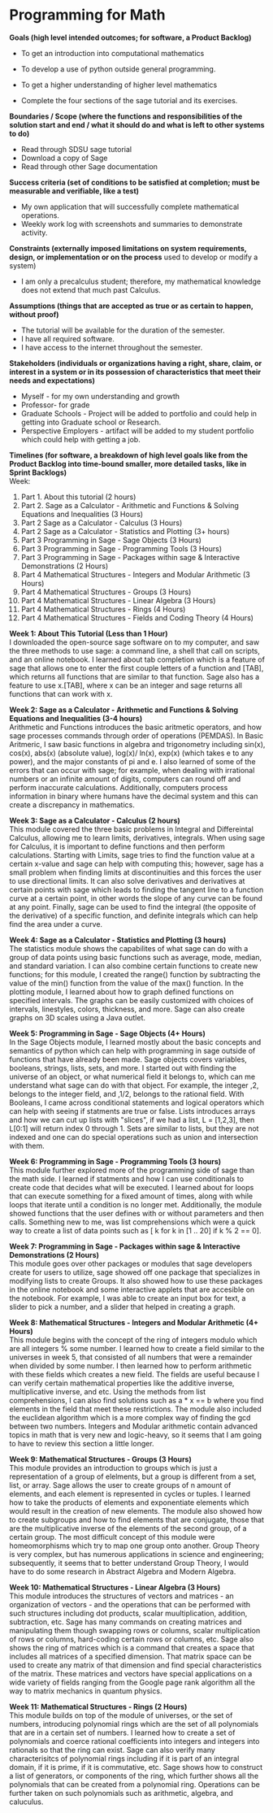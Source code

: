 # Programming for Math
**Goals (high level intended outcomes; for software, a Product Backlog)**  

 - To get an introduction into computational mathematics   
 - To develop a use of python outside general programming.
   
 -  To get a higher understanding of higher level mathematics   
   - Complete the four sections of the sage tutorial and its exercises.

**Boundaries / Scope (where the functions and responsibilities of the solution start and end / what it should do and what is left to other systems to do)**  
- Read through SDSU sage tutorial  
- Download a copy of Sage  
- Read through other Sage documentation  

**Success criteria (set of conditions to be satisfied at completion; must be measurable and verifiable, like a test)**  
- My own application that will successfully complete mathematical operations.  
- Weekly work log with screenshots and summaries to demonstrate activity.  

**Constraints (externally imposed limitations on system requirements, design, or implementation or on the process** used to develop or modify a system)  
- I am only a precalculus student; therefore, my mathematical knowledge does not extend that much past Calculus.

**Assumptions (things that are accepted as true or as certain to happen, without proof)**  
- The tutorial will be available for the duration of the semester.  
- I have all required software.  
- I have access to the internet throughout the semester.  


**Stakeholders (individuals or organizations having a right, share, claim, or interest in a system or in its possession of characteristics that meet their needs and expectations)**  
- Myself - for my own understanding and growth  
- Professor- for grade  
- Graduate Schools - Project will be added to portfolio and could help in getting into Graduate school or Research.  
- Perspective Employers - artifact will be added to my student portfolio which could help with getting a job.  

**Timelines (for software, a breakdown of high level goals like from the Product Backlog into time-bound smaller, more detailed tasks, like in Sprint Backlogs)** </br>
Week: </br>

1. Part 1. About this tutorial (2 hours)
2. Part 2. Sage as a Calculator - Arithmetic and Functions & Solving Equations and Inequalities (3 Hours)
3. Part 2 Sage as a Calculator - Calculus (3 Hours)
4. Part 2 Sage as a Calculator - Statistics and Plotting (3+ hours)
5. Part 3 Programming in Sage - Sage Objects (3 Hours)
6. Part 3 Programming in Sage - Programming Tools (3 Hours)
7. Part 3 Programming in Sage - Packages within  sage & Interactive Demonstrations (2 Hours)
8. Part 4 Mathematical Structures - Integers and Modular Arithmetic (3 Hours)
9. Part 4 Mathematical Structures - Groups (3 Hours)
10. Part 4 Mathematical Structures - Linear Algebra (3 Hours)
11. Part 4 Mathematical Structures - Rings (4 Hours)
12. Part 4 Mathematical Structures - Fields and Coding Theory (4 Hours)

**Week 1: About This Tutorial (Less than 1 Hour)** </br>
I downloaded the open-source sage software on to my computer, and saw the three methods to use sage: a command line, a shell that call on scripts, and an online notebook. I learned about tab completion which is a feature of sage that allows one to enter the first couple letters of a function and [TAB], which returns all functions that are similar to that function. Sage also has a feature to use x.[TAB], where x can be an integer and sage returns all functions that can work with x.

**Week 2:  Sage as a Calculator - Arithmetic and Functions & Solving Equations and Inequalities (3-4 hours)** </br>
Arithmetic and Functions introduces the basic aritmetic operators, and how sage processes commands through order of operations (PEMDAS). In Basic Aritmeric, I saw basic functions in algebra and trigonometry including sin(x), cos(x), abs(x) (absolute value), log(x)/ ln(x), exp(x) (which takes e to any power), and the major constants of pi and e. I also learned of some of the errors that can occur with sage; for example, when dealing with irrational numbers or an infinite amount of digits, computers can round off and perform inaccurate calculations. Additionally, computers process information in binary where humans have the decimal system and this can create a discrepancy in mathematics.

**Week 3: Sage as a Calculator - Calculus (2 hours)** </br>
This module covered the three basic problems in Integral and Differeintal Calculus, allowing me to learn limits, derivatives, integrals. When using sage for Calculus, it is important to define functions and then perform calculations. Starting with Limits, sage tries to find the function value at a certain x-value and sage can help with computing this; however, sage has a small problem when finding limits at discontinuities and this forces the user to use directional limits. It can also solve derivatives and derivatives at certain points with sage which leads to finding the tangent line to a function curve at a certain point, in other words the slope of any curve can be found at any point. Finally, sage can be used to find the integral (the opposite of the derivative) of a specific function, and definite integrals which can help find the area under a curve.

**Week 4: Sage as a Calculator - Statistics and Plotting (3 hours)** </br>
The statistics module shows the capabilites of what sage can do with a group of data points using basic functions such as average, mode, median, and standard variation. I can also combine certain functions to create new functions; for this module, I created the range() function by subtracting the value of the min() function from the value of the max() function. In the plotting module, I learned about how to graph defined functions on specified intervals. The graphs can be easily customized with choices of intervals, linestyles, colors, thickness, and more. Sage can also create graphs on 3D scales using a Java outlet.

**Week 5: Programming in Sage - Sage Objects (4+ Hours)** </br>
In the Sage Objects module, I learned mostly about the basic concepts and semantics of python which can help with programming in sage outside of functions that have already been made. Sage objects covers variables, booleans, strings, lists, sets, and more. I started out with finding the universe of an object, or what numerical field it belongs to, which can me understand what sage can do with that object. For example, the integer ,2, belongs to the integer field, and ,1/2, belongs to the rational field. With Booleans, I came across conditional statements and logical operators which can help with seeing if statments are true or false. Lists introduces arrays and how we can cut up lists with "slices", if we had a list, L = [1,2,3], then L[0:1] will return index 0 through 1. Sets are similar to lists, but they are not indexed and one can do special operations such as union and intersection with them. 

**Week 6: Programming in Sage - Programming Tools (3 hours)** </br>
This module further explored more of the programming side of sage than the math side. I learned if statments and how I can use conditionals to create code that decides what will be executed. I learned about for loops that can execute something for a fixed amount of times, along with while loops that iterate until a condition is no longer met. Additionally, the module showed functions that the user defines with or without parameters and then calls. Something new to me, was list comprehensions which were a quick way to create a list of data points such as [ k for k in [1 .. 20] if k % 2 == 0]. 

**Week 7: Programming in Sage - Packages within sage & Interactive Demonstrations (2 Hours)** </br>
This module goes over other packages or modules that sage developers create for users to utilize, sage showed off one package that specializes in modifying lists to create Groups. It also showed how to use these packages in the online notebook and some interactive applets that are accesible on the notebook. For example,  I was able to create an input box for text, a slider to pick a number, and a slider that helped in creating a graph. 

**Week 8: Mathematical Structures - Integers and Modular Arithmetic (4+ Hours)** </br>
This module begins with the concept of the ring of integers modulo which are all integers % some number. I learned how to create a field similar to the universes in week 5, that consisted of all numbers that were a remainder when divided by some number. I then learned how to perform arithmetic with these fields which creates a new field. The fields are useful because I can verify certain mathematical properties like the additive inverse, multiplicative inverse, and etc. Using the methods from list comprehensions, I can also find solutions such as a * x == b where you find elements in the field that meet these restrictions. The module also included the euclidean algorithm which is a more complex way of finding the gcd between two numbers. Integers and Modular arithmetic contain advanced topics in math that is very new and logic-heavy, so it seems that I am going to have to review this section a little longer.

**Week 9: Mathematical Structures - Groups (3 Hours)** </br>
This module provides an introduction to groups which is just a representation of a group of elelments, but a group is different from a set, list, or array. Sage allows the user to create groups of n amount of elements, and each element is represented in cycles or tuples. I learned how to take the products of elements and exponentiate elements which would result in the creation of new elements. The module also showed how to create subgroups and how to find elements that are conjugate, those that are the multiplicative inverse of the elements of the second group, of a certain group. The most difficult concept of this module were homeomorphisms which try to map one group onto another. Group Theory is very complex, but has numerous applications in science and engineering; subsequently, it seems that to better understand Group Theory, I would have to do some research in Abstract Algebra and Modern Algebra.

**Week 10: Mathematical Structures - Linear Algebra (3 Hours)** </br>
This module introduces the structures of vectors and matrices - an organization of vectors - and the operations that can be performed with such structures including dot products, scalar muultiplication, addition, subtraction, etc. Sage has many commands on creating matrices and manipulating them though swapping rows or columns, scalar multiplication of rows or columns, hard-coding certain rows or columns, etc. Sage also shows the ring of matrices which is a command that creates a space that includes all matrices of a specified dimension. That matrix space can be used to create any matrix of that dimension and find special characteristics of the matrix. These matrices and vectors have special applications on a wide variety of fields ranging from the Google page rank algorithm all the way to matrix mechanics in quantum physics.

**Week 11: Mathematical Structures - Rings (2 Hours)** </br>
This module builds on top of the module of universes, or the set of numbers, introducing polynomial rings which are the set of all polynomials that are in a certain set of numbers. I learned how to create a set of polynomials and coerce rational coefficients into integers and integers into rationals so that the ring can exist. Sage can also verify many characterisitcs of polynomial rings including if it is part of an integral domain, if it is prime, if it is commutative, etc. Sage shows how to construct a list of generators, or components of the ring, which further shows all the polynomials that can be created from a polynomial ring. Operations can be further taken on such polynomials such as arithmetic, algebra, and caluculus.

